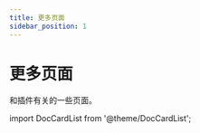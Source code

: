 ```yaml
---
title: 更多页面
sidebar_position: 1
---
```


# 更多页面

和插件有关的一些页面。

import DocCardList from '@theme/DocCardList';

<DocCardList />
